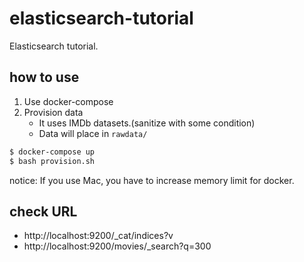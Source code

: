 # elasticsearch-tutorial

Elasticsearch tutorial.

## how to use

1. Use docker-compose
2. Provision data
    - It uses IMDb datasets.(sanitize with some condition)
    - Data will place in `rawdata/`

```sh
$ docker-compose up
$ bash provision.sh
```

notice: If you use Mac, you have to increase memory limit for docker.

## check URL

- http://localhost:9200/_cat/indices?v
- http://localhost:9200/movies/_search?q=300